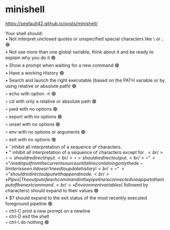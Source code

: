 # minishell

https://segfault42.github.io/posts/minishell/

Your shell should: <br />
• Not interpret unclosed quotes or unspecified special characters like \ or ; 🟢<br />
• Not use more than one global variable, think about it and be ready to explain why you do it 🟢<br />
• Show a prompt when waiting for a new command 🟢 <br />
• Have a working History 🟢 <br /> 
• Search and launch the right executable (based on the PATH variable or by using relative or absolute path) 🟢 <br />
◦ echo with option -n 🟢 <br />
◦ cd with only a relative or absolute path  🟢<br />
◦ pwd with no options 🟢 <br />
◦ export with no options 🟢 <br />
◦ unset with no options 🟢 <br />
◦ env with no options or arguments 🟢 <br />
◦ exit with no options 🟢 <br />
• ’ inhibit all interpretation of a sequence of characters. <br />
• " inhibit all interpretation of a sequence of characters except for $. <br />
◦ < should redirect input. <br />
◦ > should redirect output. <br />
◦ “<<” read input from the current source until a line containing only the de- limiter is seen. it doesn’t need to update history! <br />
◦ “>>” should redirect output with append mode. <br />
• Pipes | The output of each command in the pipeline is connected via a pipe to the input of the next command. <br />
• Environment variables ($ followed by characters) should expand to their values 🟢 <br />
• $? should expand to the exit status of the most recently executed foreground pipeline 🟢 <br />
◦ ctrl-C print a new prompt on a newline <br />
◦ ctrl-D exit the shell <br />
◦ ctrl-\ do nothing 🟢 <br />
